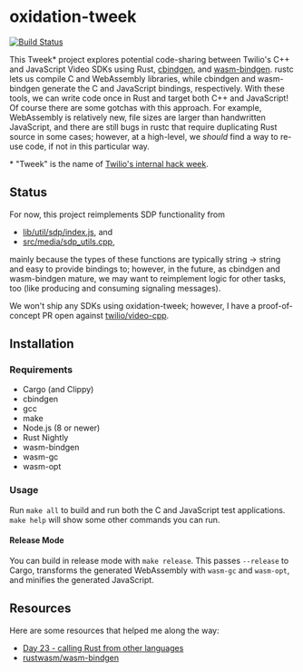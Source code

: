 oxidation-tweek
===============

[![Build Status](https://travis-ci.org/markandrus/oxidation-tweek.svg?branch=master)](https://travis-ci.org/markandrus/oxidation-tweek)

This Tweek\* project explores potential code-sharing between Twilio's C++ and
JavaScript Video SDKs using Rust, [cbindgen](https://github.com/eqrion/cbindgen),
and [wasm-bindgen](https://github.com/rustwasm/wasm-bindgen). rustc lets us
compile C and WebAssembly libraries, while cbindgen and wasm-bindgen generate
the C and JavaScript bindings, respectively. With these tools, we can write code
once in Rust and target both C++ and JavaScript! Of course there are some
gotchas with this approach. For example, WebAssembly is relatively new, file
sizes are larger than handwritten JavaScript, and there are still bugs in rustc
that require duplicating Rust source in some cases; however, at a high-level, we
_should_ find a way to re-use code, if not in this particular way.

\* "Tweek" is the name of [Twilio's internal hack week](https://venturebeat.com/2016/07/24/inside-the-hackathon-that-keeps-twilio-innovating/).

Status
------

For now, this project reimplements SDP functionality from

* [lib/util/sdp/index.js](https://github.com/twilio/twilio-video.js/blob/1.8.0/lib/util/sdp/index.js), and
* [src/media/sdp_utils.cpp](https://github.com/twilio/video-cpp/blob/f83ff580baee7e80070c0e617cd231e636630a3e/src/media/sdp_utils.cpp),

mainly because the types of these functions are typically string → string and
easy to provide bindings to; however, in the future, as cbindgen and
wasm-bindgen mature, we may want to reimplement logic for other tasks, too (like
producing and consuming signaling messages).

We won't ship any SDKs using oxidation-tweek; however, I have a proof-of-concept
PR open against [twilio/video-cpp](https://github.com/twilio/video-cpp).

Installation
------------

### Requirements

* Cargo (and Clippy)
* cbindgen
* gcc
* make
* Node.js (8 or newer)
* Rust Nightly
* wasm-bindgen
* wasm-gc
* wasm-opt

### Usage

Run `make all` to build and run both the C and JavaScript test applications.
`make help` will show some other commands you can run.

#### Release Mode

You can build in release mode with `make release`. This passes `--release` to
Cargo, transforms the generated WebAssembly with `wasm-gc` and `wasm-opt`, and
minifies the generated JavaScript.

Resources
---------

Here are some resources that helped me along the way:

* [Day 23 - calling Rust from other languages](http://zsiciarz.github.io/24daysofrust/book/vol1/day23.html)
* [rustwasm/wasm-bindgen](https://github.com/rustwasm/wasm-bindgen)
